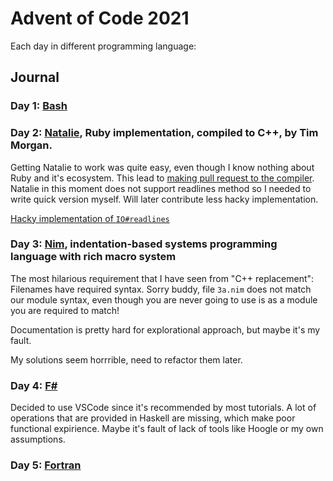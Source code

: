 # Advent of Code 2021

Each day in different programming language:

## Journal

### Day 1: [Bash](https://www.gnu.org/software/bash/)

### Day 2: [Natalie](https://natalie-lang.org/), Ruby implementation, compiled to C++, by Tim Morgan.

Getting Natalie to work was quite easy, even though I know nothing about Ruby and it's ecosystem. This lead to [making pull request to the compiler](https://github.com/seven1m/natalie/pull/261). Natalie in this moment does not support readlines method so I needed to write quick version myself. Will later contribute less hacky implementation.

[Hacky implementation of `IO#readlines`](https://github.com/RobertBendun/natalie/commit/fab1a3c89424150f29171625bb54214db6cb3955)

### Day 3: [Nim](https://nim-lang.org/), indentation-based systems programming language with rich macro system

The most hilarious requirement that I have seen from "C++ replacement": Filenames have required syntax. Sorry buddy, file `3a.nim` does not match our module syntax, even though you are never going to use is as a module you are required to match!

Documentation is pretty hard for explorational approach, but maybe it's my fault.

My solutions seem horrrible, need to refactor them later.

### Day 4: [F#](https://fsharp.org/)

Decided to use VSCode since it's recommended by most tutorials. A lot of operations that are provided in Haskell are missing, which make poor functional expirience. Maybe it's fault of lack of tools like Hoogle or my own assumptions.

### Day 5: [Fortran](https://fortran-lang.org/)
